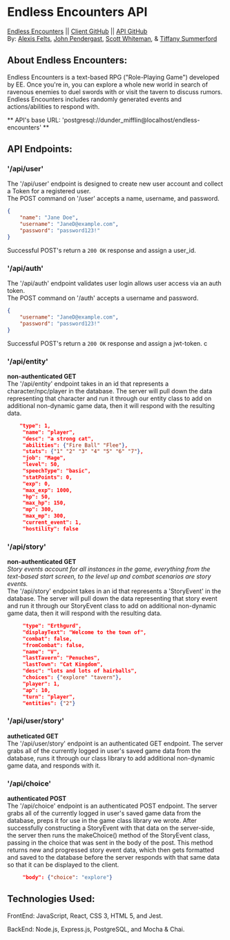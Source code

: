 # Endless Encounters API  
[Endless Encounters](https://endless-encounters-chi.vercel.app/ "Endless Encounters") ||
[Client GitHub](https://github.com/EndlessEncounters/client "Client GitHub") ||
[API GitHub](https://github.com/EndlessEncounters/server "API Github")  
By: [Alexis Felts](https://github.com/Nvlt "Alexis Felts"), 
[John Pendergast](https://github.com/Jpending "John Pendergast"), 
[Scott Whiteman](https://github.com/scottWhiteman "Scott Whiteman"), & 
[Tiffany Summerford](https://github.com/breakfastatiffs "Tiffany Summerford")  

## About Endless Encounters:  
Endless Encounters is a text-based RPG ("Role-Playing Game") developed by EE. Once you're in, you can explore a whole new world in search of ravenous enemies to duel swords with or visit the tavern to discuss rumors. Endless Encounters includes randomly generated events and actions/abilities to respond with.  

** API's base URL: 'postgresql://dunder_mifflin@localhost/endless-encounters' **  

## API Endpoints:  


### '/api/user'
The '/api/user' endpoint is designed to create new user account and collect a Token for a registered user.  
The POST command on '/user' accepts a  name, username, and password.  
```json
{
    "name": "Jane Doe",
    "username": "JaneD@example.com",
    "password": "password123!"
}
```
Successful POST's return a `200 OK` response and assign a user_id.  

### '/api/auth'
The '/api/auth' endpoint validates user login allows user access via an auth token.  
The POST command on '/auth' accepts a username and password.  
```json
{
    "username": "JaneD@example.com",
    "password": "password123!"
}
```
Successful POST's return a `200 OK` response and assign a jwt-token. c

### '/api/entity'
**non-authenticated GET**  
The '/api/entity' endpoint takes in an id that represents a character/npc/player in the database. The server will pull down the data representing that character and run it through our entity class to add on additional non-dynamic game data, then it will respond with the resulting data.
```json
    "type": 1,
     "name": "player",
     "desc": "a strong cat",
     "abilities": {"Fire Ball" "Flee"},
     "stats": {"1" "2" "3" "4" "5" "6" "7"},
     "job": "Mage",
     "level": 50,
     "speechType": "basic",
     "statPoints": 0,
     "exp": 0,
     "max_exp": 1000,
     "hp": 50,
     "max_hp": 150,
     "mp": 300,
     "max_mp": 300,
     "current_event": 1,
     "hostility": false
```

### '/api/story'
**non-authenticated GET**  
*Story events account for all instances in the game, everything from the text-based start screen, to the level up and combat scenarios are story events.*  
The '/api/story' endpoint takes in an id that represents a 'StoryEvent' in the database. The server will pull down the data representing that story event and run it through our StoryEvent class to add on additional non-dynamic game data, then it will respond with the resulting data.
```json
     "type": "Erthgurd",
     "displayText": "Welcome to the town of",
     "combat": false,
     "fromCombat": false,
     "name": "V",
     "lastTavern": "Penuches",
     "lastTown": "Cat Kingdom",
     "desc": "lots and lots of hairballs",
     "choices": {"explore" "tavern"},
     "player": 1,
     "ap": 10,
     "turn": "player",
     "entities": {"2"}
```  
### '/api/user/story'
**autheticated GET**  
The '/api/user/story' endpoint is an authenticated GET endpoint. The server grabs all of the currently logged in user's saved game data from the database, runs it through our class library to add additional non-dynamic game data, and responds with it.

### '/api/choice'
**authenticated POST**  
The '/api/choice' endpoint is an authenticated POST endpoint.
The server grabs all of the currently logged in user's saved game data from the database, preps it for use in the game class library we wrote. After successfully constructing a StoryEvent with that data on the server-side, the server then runs the makeChoice() method of the StoryEvent class, passing in the choice that was sent in the body of the post. This method returns new and progressed story event data, which then gets formatted and saved to the database before the server responds with that same data so that it can be displayed to the client.
```json
     "body": {"choice": "explore"}
````

## Technologies Used:  
FrontEnd: JavaScript, React, CSS 3, HTML 5, and Jest.  

BackEnd: Node.js, Express.js, PostgreSQL, and Mocha & Chai.